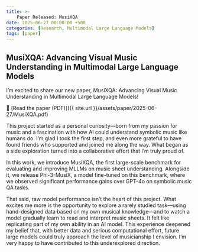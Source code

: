 ```yaml
---
title: >-
    Paper Released: MusiXQA
date: 2025-06-27 00:00:00 +500
categories: [Research, Multimodal Large Language Models]
tags: [paper]
---
```


## MusiXQA: Advancing Visual Music Understanding in Multimodal Large Language Models

I’m excited to share our new paper, MusiXQA: Advancing Visual Music Understanding in Multimodal Large Language Models!

🔗 [Read the paper (PDF)]({{ site.url }}/assets/paper/2025-06-27/MusiXQA.pdf)

This project started as a personal curiosity—born from my passion for music and a fascination with how AI could understand symbolic music like humans do. I’m glad I took the first step, and even more grateful to have found friends who supported and joined me along the way. What began as a side exploration turned into a collaborative effort that I’m truly proud of.

In this work, we introduce MusiXQA, the first large-scale benchmark for evaluating and improving MLLMs on music sheet understanding. Alongside it, we release Phi-3-MusiX, a model fine-tuned on this benchmark, where we observed significant performance gains over GPT-4o on symbolic music QA tasks.

That said, raw model performance isn’t the heart of this project. What excites me more is the opportunity to explore a rarely studied task—using hand-designed data based on my own musical knowledge—and to watch a model gradually learn to read and interpret music sheets. It felt like replicating part of my own ability in an AI model. This experience deepened my belief that, with better data and serious computational effort, future large models could truly approach the level of musicianship I envision. I’m very happy to have contributed to this underexplored direction.
